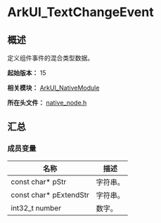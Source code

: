 # ArkUI_TextChangeEvent
<!--Kit: ArkUI-->
<!--Subsystem: ArkUI-->
<!--Owner: @kangshihui-->
<!--SE: @pssea-->
<!--TSE: @jiaoaozihao-->

## 概述

定义组件事件的混合类型数据。

**起始版本：** 15

**相关模块：** [ArkUI_NativeModule](capi-arkui-nativemodule.md)

**所在头文件：** [native_node.h](capi-native-node-h.md)

## 汇总

### 成员变量

| 名称 | 描述 |
| -- | -- |
| const char* pStr | 字符串。 |
| const char* pExtendStr | 字符串。 |
| int32_t number | 数字。 |


